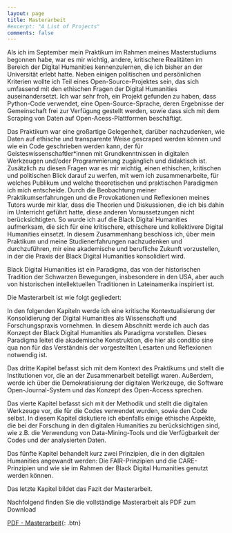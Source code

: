```yaml
---
layout: page
title: Masterarbeit
#excerpt: "A List of Projects"
comments: false
---
```


Als ich im September mein Praktikum im Rahmen meines Masterstudiums begonnen habe, war es mir wichtig, andere, kritischere Realitäten im Bereich der Digital Humanities kennenzulernen, die ich bisher an der Universität erlebt hatte. Neben einigen politischen und persönlichen Kriterien wollte ich Teil eines Open-Source-Projektes sein, das sich umfassend mit den ethischen Fragen der Digital Humanities auseinandersetzt. Ich war sehr froh, ein Projekt gefunden zu haben, dass Python-Code verwendet, eine Open-Source-Sprache, deren Ergebnisse der Gemeinschaft frei zur Verfügung gestellt werden, sowie dass sich mit dem Scraping von Daten auf Open-Acess-Plattformen beschäftigt. 
 
Das Praktikum war eine großartige Gelegenheit, darüber nachzudenken, wie Daten auf ethische und transparente Weise gescraped werden können und wie ein Code geschrieben werden kann, der für 
Geisteswissenschaftler*innen 	mit 	Grundkenntnissen 	in 	digitalen 	Werkzeugen 	und/oder Programmierung zugänglich und didaktisch ist. 
Zusätzlich zu diesen Fragen war es mir wichtig, einen ethischen, kritischen und politischen Blick darauf zu werfen, mit wem ich zusammenarbeite, für welches Publikum und welche theoretischen und praktischen Paradigmen ich mich entscheide. 
Durch die Beobachtung meiner Praktikumserfahrungen und die Provokationen und Reflexionen meines Tutors wurde mir klar, dass die Theorien und Diskussionen, die ich bis dahin im Unterricht geführt hatte, diese anderen Voraussetzungen nicht berücksichtigten. So wurde ich auf die Black Digital Humanities aufmerksam, die sich für eine kritischere, ethischere und kollektivere Digital Humanities einsetzt. 
In diesem Zusammenhang beschloss ich, über mein Praktikum und meine Studienerfahrungen nachzudenken und durchzuführen, mir eine akademische und berufliche Zukunft vorzustellen, in der die Praxis der Black Digital Humanities konsolidiert wird. 
 
Black Digital Humanities ist ein Paradigma, das von der historischen Tradition der Schwarzen Bewegungen, insbesondere in den USA, aber auch von historischen intellektuellen Traditionen in Lateinamerika inspiriert ist. 

Die Masterarbeit ist wie folgt gegliedert:

In den folgenden Kapiteln werde ich eine kritische Kontextualisierung der Konsolidierung der Digital Humanities als Wissenschaft und Forschungspraxis vornehmen. In diesem Abschnitt werde ich auch das Konzept der Black Digital Humanities als Paradigma vorstellen. 
Dieses Paradigma leitet die akademische Konstruktion, die hier als conditio sine qua non für das Verständnis der vorgestellten Lesarten und Reflexionen notwendig ist. 

Das dritte Kapitel befasst sich mit dem Kontext des Praktikums und stellt die Institutionen vor, die an der Zusammenarbeit beteiligt waren. 
Außerdem, werde ich über die Demokratisierung der digitalen Werkzeuge, die Software Open-Journal-System und das Konzept des Open-Access sprechen. 
 
Das vierte Kapitel befasst sich mit der Methodik und stellt die digitalen Werkzeuge vor, die für die Codes verwendet wurden, sowie den Code selbst. In diesem Kapitel diskutiere ich ebenfalls einige ethische Aspekte, die bei der Forschung in den digitalen Humanities zu berücksichtigen sind, wie z.B. die Verwendung von Data-Mining-Tools und die Verfügbarkeit der Codes und der analysierten Daten. 
 
Das fünfte Kapitel behandelt kurz zwei Prinzipien, die in den digitalen Humanities angewandt werden: Die FAIR-Prinzipien und die CARE-Prinzipien und wie sie im Rahmen der Black Digital Humanities genutzt werden können. 
 
Das letzte Kapitel bildet das Fazit der Masterarbeit. 

Nachfolgend finden Sie die vollständige Masterarbeit als PDF zum Download

[PDF - Masterarbeit](./masterarbeit/PDF/masterarbeit_final_ndso.pdf){: .btn}